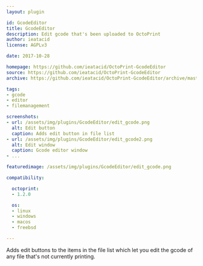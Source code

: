 ```yaml
---
layout: plugin

id: GcodeEditor
title: GcodeEditor
description: Edit gcode that's been uploaded to OctoPrint
author: ieatacid
license: AGPLv3

date: 2017-10-28

homepage: https://github.com/ieatacid/OctoPrint-GcodeEditor
source: https://github.com/ieatacid/OctoPrint-GcodeEditor
archive: https://github.com/ieatacid/OctoPrint-GcodeEditor/archive/master.zip

tags:
- gcode
- editor
- filemanagement

screenshots:
- url: /assets/img/plugins/GcodeEditor/edit_gcode.png
  alt: Edit button
  caption: Adds edit button in file list
- url: /assets/img/plugins/GcodeEditor/edit_gcode2.png
  alt: Edit window
  caption: Gcode editor window
- ...

featuredimage: /assets/img/plugins/GcodeEditor/edit_gcode.png

compatibility:

  octoprint:
  - 1.2.0

  os:
  - linux
  - windows
  - macos
  - freebsd

---
```


Adds edit buttons to the items in the file list which let you edit the gcode of any file that's not currently printing.
